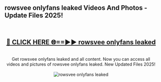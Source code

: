 <h2>rowsvee onlyfans leaked Videos And Photos - Update Files 2025!</h2>
<br>
<div align="center">
<h2><a href="https://top-ai-tools.click/QrbHav" rel="nofollow">🔴 CLICK HERE 🌐==►► rowsvee onlyfans leaked</a></h2>
<br>
Get rowsvee onlyfans leaked and all content. Now you can access all videos and pictures of rowsvee onlyfans leaked. New Updated Files 2025!
<br>
<br>
<a href="https://top-ai-tools.click/QrbHav" rel="nofollow" data-target="animated-image.originalLink"><img src="https://i.ibb.co.com/WyWwxjT/player-gif2.gif" alt="rowsvee onlyfans leaked" style="max-width: 100%; display: inline-block;" data-target="animated-image.originalImage"></a>
</div>
<br>